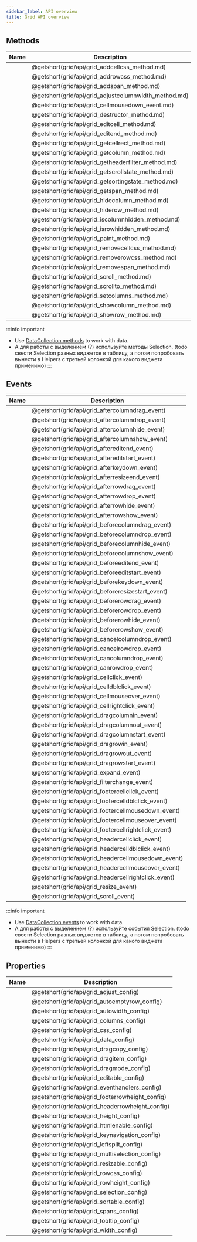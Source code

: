 ```yaml
---
sidebar_label: API overview
title: Grid API overview
---
```


## Methods

| Name                                          | Description                                          |
| --------------------------------------------- | ---------------------------------------------------- |
| [](grid/api/grid_addcellcss_method.md)        | @getshort(grid/api/grid_addcellcss_method.md)        |
| [](grid/api/grid_addrowcss_method.md)         | @getshort(grid/api/grid_addrowcss_method.md)         |
| [](grid/api/grid_addspan_method.md)           | @getshort(grid/api/grid_addspan_method.md)           |
| [](grid/api/grid_adjustcolumnwidth_method.md) | @getshort(grid/api/grid_adjustcolumnwidth_method.md) |
| [](grid/api/grid_cellmousedown_event.md)      | @getshort(grid/api/grid_cellmousedown_event.md)      |
| [](grid/api/grid_destructor_method.md)        | @getshort(grid/api/grid_destructor_method.md)        |
| [](grid/api/grid_editcell_method.md)          | @getshort(grid/api/grid_editcell_method.md)          |
| [](grid/api/grid_editend_method.md)           | @getshort(grid/api/grid_editend_method.md)           |
| [](grid/api/grid_getcellrect_method.md)       | @getshort(grid/api/grid_getcellrect_method.md)       |
| [](grid/api/grid_getcolumn_method.md)         | @getshort(grid/api/grid_getcolumn_method.md)         |
| [](grid/api/grid_getheaderfilter_method.md)   | @getshort(grid/api/grid_getheaderfilter_method.md)   |
| [](grid/api/grid_getscrollstate_method.md)    | @getshort(grid/api/grid_getscrollstate_method.md)    |
| [](grid/api/grid_getsortingstate_method.md)   | @getshort(grid/api/grid_getsortingstate_method.md)   |
| [](grid/api/grid_getspan_method.md)           | @getshort(grid/api/grid_getspan_method.md)           |
| [](grid/api/grid_hidecolumn_method.md)        | @getshort(grid/api/grid_hidecolumn_method.md)        |
| [](grid/api/grid_hiderow_method.md)           | @getshort(grid/api/grid_hiderow_method.md)           |
| [](grid/api/grid_iscolumnhidden_method.md)    | @getshort(grid/api/grid_iscolumnhidden_method.md)    |
| [](grid/api/grid_isrowhidden_method.md)       | @getshort(grid/api/grid_isrowhidden_method.md)       |
| [](grid/api/grid_paint_method.md)             | @getshort(grid/api/grid_paint_method.md)             |
| [](grid/api/grid_removecellcss_method.md)     | @getshort(grid/api/grid_removecellcss_method.md)     |
| [](grid/api/grid_removerowcss_method.md)      | @getshort(grid/api/grid_removerowcss_method.md)      |
| [](grid/api/grid_removespan_method.md)        | @getshort(grid/api/grid_removespan_method.md)        |
| [](grid/api/grid_scroll_method.md)            | @getshort(grid/api/grid_scroll_method.md)            |
| [](grid/api/grid_scrollto_method.md)          | @getshort(grid/api/grid_scrollto_method.md)          |
| [](grid/api/grid_setcolumns_method.md)        | @getshort(grid/api/grid_setcolumns_method.md)        |
| [](grid/api/grid_showcolumn_method.md)        | @getshort(grid/api/grid_showcolumn_method.md)        |
| [](grid/api/grid_showrow_method.md)           | @getshort(grid/api/grid_showrow_method.md)           |

:::info important
- Use [DataCollection methods](data_collection/index.md) to work with data. 
- А для работы с выделением (?) используйте методы Selection. (todo свести Selection разных виджетов в таблицу, а потом попробовать вынести в Helpers c третьей колонкой для какого виджета применимо)
:::

## Events

| Name                                            | Description                                         |
| ----------------------------------------------- | --------------------------------------------------- |
| [](grid/api/grid_aftercolumndrag_event.md)      | @getshort(grid/api/grid_aftercolumndrag_event)      |
| [](grid/api/grid_aftercolumndrop_event.md)      | @getshort(grid/api/grid_aftercolumndrop_event)      |
| [](grid/api/grid_aftercolumnhide_event.md)      | @getshort(grid/api/grid_aftercolumnhide_event)      |
| [](grid/api/grid_aftercolumnshow_event.md)      | @getshort(grid/api/grid_aftercolumnshow_event)      |
| [](grid/api/grid_aftereditend_event.md)         | @getshort(grid/api/grid_aftereditend_event)         |
| [](grid/api/grid_aftereditstart_event.md)       | @getshort(grid/api/grid_aftereditstart_event)       |
| [](grid/api/grid_afterkeydown_event.md)         | @getshort(grid/api/grid_afterkeydown_event)         |
| [](grid/api/grid_afterresizeend_event.md)       | @getshort(grid/api/grid_afterresizeend_event)       |
| [](grid/api/grid_afterrowdrag_event.md)         | @getshort(grid/api/grid_afterrowdrag_event)         |
| [](grid/api/grid_afterrowdrop_event.md)         | @getshort(grid/api/grid_afterrowdrop_event)         |
| [](grid/api/grid_afterrowhide_event.md)         | @getshort(grid/api/grid_afterrowhide_event)         |
| [](grid/api/grid_afterrowshow_event.md)         | @getshort(grid/api/grid_afterrowshow_event)         |
| [](grid/api/grid_beforecolumndrag_event.md)     | @getshort(grid/api/grid_beforecolumndrag_event)     |
| [](grid/api/grid_beforecolumndrop_event.md)     | @getshort(grid/api/grid_beforecolumndrop_event)     |
| [](grid/api/grid_beforecolumnhide_event.md)     | @getshort(grid/api/grid_beforecolumnhide_event)     |
| [](grid/api/grid_beforecolumnshow_event.md)     | @getshort(grid/api/grid_beforecolumnshow_event)     |
| [](grid/api/grid_beforeeditend_event.md)        | @getshort(grid/api/grid_beforeeditend_event)        |
| [](grid/api/grid_beforeeditstart_event.md)      | @getshort(grid/api/grid_beforeeditstart_event)      |
| [](grid/api/grid_beforekeydown_event.md)        | @getshort(grid/api/grid_beforekeydown_event)        |
| [](grid/api/grid_beforeresizestart_event.md)    | @getshort(grid/api/grid_beforeresizestart_event)    |
| [](grid/api/grid_beforerowdrag_event.md)        | @getshort(grid/api/grid_beforerowdrag_event)        |
| [](grid/api/grid_beforerowdrop_event.md)        | @getshort(grid/api/grid_beforerowdrop_event)        |
| [](grid/api/grid_beforerowhide_event.md)        | @getshort(grid/api/grid_beforerowhide_event)        |
| [](grid/api/grid_beforerowshow_event.md)        | @getshort(grid/api/grid_beforerowshow_event)        |
| [](grid/api/grid_cancelcolumndrop_event.md)     | @getshort(grid/api/grid_cancelcolumndrop_event)     |
| [](grid/api/grid_cancelrowdrop_event.md)        | @getshort(grid/api/grid_cancelrowdrop_event)        |
| [](grid/api/grid_cancolumndrop_event.md)        | @getshort(grid/api/grid_cancolumndrop_event)        |
| [](grid/api/grid_canrowdrop_event.md)           | @getshort(grid/api/grid_canrowdrop_event)           |
| [](grid/api/grid_cellclick_event.md)            | @getshort(grid/api/grid_cellclick_event)            |
| [](grid/api/grid_celldblclick_event.md)         | @getshort(grid/api/grid_celldblclick_event)         |
| [](grid/api/grid_cellmouseover_event.md)        | @getshort(grid/api/grid_cellmouseover_event)        |
| [](grid/api/grid_cellrightclick_event.md)       | @getshort(grid/api/grid_cellrightclick_event)       |
| [](grid/api/grid_dragcolumnin_event.md)         | @getshort(grid/api/grid_dragcolumnin_event)         |
| [](grid/api/grid_dragcolumnout_event.md)        | @getshort(grid/api/grid_dragcolumnout_event)        |
| [](grid/api/grid_dragcolumnstart_event.md)      | @getshort(grid/api/grid_dragcolumnstart_event)      |
| [](grid/api/grid_dragrowin_event.md)            | @getshort(grid/api/grid_dragrowin_event)            |
| [](grid/api/grid_dragrowout_event.md)           | @getshort(grid/api/grid_dragrowout_event)           |
| [](grid/api/grid_dragrowstart_event.md)         | @getshort(grid/api/grid_dragrowstart_event)         |
| [](grid/api/grid_expand_event.md)               | @getshort(grid/api/grid_expand_event)               |
| [](grid/api/grid_filterchange_event.md)         | @getshort(grid/api/grid_filterchange_event)         |
| [](grid/api/grid_footercellclick_event.md)      | @getshort(grid/api/grid_footercellclick_event)      |
| [](grid/api/grid_footercelldblclick_event.md)   | @getshort(grid/api/grid_footercelldblclick_event)   |
| [](grid/api/grid_footercellmousedown_event.md)  | @getshort(grid/api/grid_footercellmousedown_event)  |
| [](grid/api/grid_footercellmouseover_event.md)  | @getshort(grid/api/grid_footercellmouseover_event)  |
| [](grid/api/grid_footercellrightclick_event.md) | @getshort(grid/api/grid_footercellrightclick_event) |
| [](grid/api/grid_headercellclick_event.md)      | @getshort(grid/api/grid_headercellclick_event)      |
| [](grid/api/grid_headercelldblclick_event.md)   | @getshort(grid/api/grid_headercelldblclick_event)   |
| [](grid/api/grid_headercellmousedown_event.md)  | @getshort(grid/api/grid_headercellmousedown_event)  |
| [](grid/api/grid_headercellmouseover_event.md)  | @getshort(grid/api/grid_headercellmouseover_event)  |
| [](grid/api/grid_headercellrightclick_event.md) | @getshort(grid/api/grid_headercellrightclick_event) |
| [](grid/api/grid_resize_event.md)               | @getshort(grid/api/grid_resize_event)               |
| [](grid/api/grid_scroll_event.md)               | @getshort(grid/api/grid_scroll_event)               |

:::info important
- Use [DataCollection events](data_collection/index.md#events) to work with data. 
- А для работы с выделением (?) используйте события Selection. (todo свести Selection разных виджетов в таблицу, а потом попробовать вынести в Helpers c третьей колонкой для какого виджета применимо)
:::

## Properties

| Name                                         | Description                                      |
| -------------------------------------------- | ------------------------------------------------ |
| [](grid/api/grid_adjust_config.md)           | @getshort(grid/api/grid_adjust_config)           |
| [](grid/api/grid_autoemptyrow_config.md)     | @getshort(grid/api/grid_autoemptyrow_config)     |
| [](grid/api/grid_autowidth_config.md)        | @getshort(grid/api/grid_autowidth_config)        |
| [](grid/api/grid_columns_config.md)          | @getshort(grid/api/grid_columns_config)          |
| [](grid/api/grid_css_config.md)              | @getshort(grid/api/grid_css_config)              |
| [](grid/api/grid_data_config.md)             | @getshort(grid/api/grid_data_config)             |
| [](grid/api/grid_dragcopy_config.md)         | @getshort(grid/api/grid_dragcopy_config)         |
| [](grid/api/grid_dragitem_config.md)         | @getshort(grid/api/grid_dragitem_config)         |
| [](grid/api/grid_dragmode_config.md)         | @getshort(grid/api/grid_dragmode_config)         |
| [](grid/api/grid_editable_config.md)         | @getshort(grid/api/grid_editable_config)         |
| [](grid/api/grid_eventhandlers_config.md)    | @getshort(grid/api/grid_eventhandlers_config)    |
| [](grid/api/grid_footerrowheight_config.md)  | @getshort(grid/api/grid_footerrowheight_config)  |
| [](grid/api/grid_headerrowheight_config.md)  | @getshort(grid/api/grid_headerrowheight_config)  |
| [](grid/api/grid_height_config.md)           | @getshort(grid/api/grid_height_config)           |
| [](grid/api/grid_htmlenable_config.md)       | @getshort(grid/api/grid_htmlenable_config)       |
| [](grid/api/grid_keynavigation_config.md)    | @getshort(grid/api/grid_keynavigation_config)    |
| [](grid/api/grid_leftsplit_config.md)        | @getshort(grid/api/grid_leftsplit_config)        |
| [](grid/api/grid_multiselection_config.md)   | @getshort(grid/api/grid_multiselection_config)   |
| [](grid/api/grid_resizable_config.md)        | @getshort(grid/api/grid_resizable_config)        |
| [](grid/api/grid_rowcss_config.md)           | @getshort(grid/api/grid_rowcss_config)           |
| [](grid/api/grid_rowheight_config.md)        | @getshort(grid/api/grid_rowheight_config)        |
| [](grid/api/grid_selection_config.md)        | @getshort(grid/api/grid_selection_config)        |
| [](grid/api/grid_sortable_config.md)         | @getshort(grid/api/grid_sortable_config)         |
| [](grid/api/grid_spans_config.md)            | @getshort(grid/api/grid_spans_config)            |
| [](grid/api/grid_tooltip_config.md)          | @getshort(grid/api/grid_tooltip_config)          |
| [](grid/api/grid_width_config.md)            | @getshort(grid/api/grid_width_config)            |
